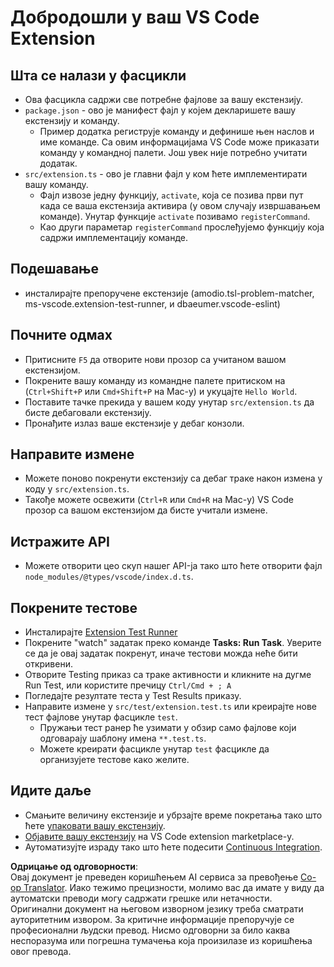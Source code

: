 <!--
CO_OP_TRANSLATOR_METADATA:
{
  "original_hash": "eae2c0ea18160a3e7a63ace7b53897d7",
  "translation_date": "2025-07-16T16:46:28+00:00",
  "source_file": "code/07.Lab/01/AIPC/extensions/phi3ext/vsc-extension-quickstart.md",
  "language_code": "sr"
}
-->
# Добродошли у ваш VS Code Extension

## Шта се налази у фасцикли

* Ова фасцикла садржи све потребне фајлове за вашу екстензију.
* `package.json` - ово је манифест фајл у којем декларишете вашу екстензију и команду.
  * Пример додатка региструје команду и дефинише њен наслов и име команде. Са овим информацијама VS Code може приказати команду у командној палети. Још увек није потребно учитати додатак.
* `src/extension.ts` - ово је главни фајл у ком ћете имплементирати вашу команду.
  * Фајл извозе једну функцију, `activate`, која се позива први пут када се ваша екстензија активира (у овом случају извршавањем команде). Унутар функције `activate` позивамо `registerCommand`.
  * Као други параметар `registerCommand` прослеђујемо функцију која садржи имплементацију команде.

## Подешавање

* инсталирајте препоручене екстензије (amodio.tsl-problem-matcher, ms-vscode.extension-test-runner, и dbaeumer.vscode-eslint)

## Почните одмах

* Притисните `F5` да отворите нови прозор са учитаном вашом екстензијом.
* Покрените вашу команду из командне палете притиском на (`Ctrl+Shift+P` или `Cmd+Shift+P` на Mac-у) и укуцајте `Hello World`.
* Поставите тачке прекида у вашем коду унутар `src/extension.ts` да бисте дебаговали екстензију.
* Пронађите излаз ваше екстензије у дебаг конзоли.

## Направите измене

* Можете поново покренути екстензију са дебаг траке након измена у коду у `src/extension.ts`.
* Такође можете освежити (`Ctrl+R` или `Cmd+R` на Mac-у) VS Code прозор са вашом екстензијом да бисте учитали измене.

## Истражите API

* Можете отворити цео скуп нашег API-ја тако што ћете отворити фајл `node_modules/@types/vscode/index.d.ts`.

## Покрените тестове

* Инсталирајте [Extension Test Runner](https://marketplace.visualstudio.com/items?itemName=ms-vscode.extension-test-runner)
* Покрените "watch" задатак преко команде **Tasks: Run Task**. Уверите се да је овај задатак покренут, иначе тестови можда неће бити откривени.
* Отворите Testing приказ са траке активности и кликните на дугме Run Test, или користите пречицу `Ctrl/Cmd + ; A`
* Погледајте резултате теста у Test Results приказу.
* Направите измене у `src/test/extension.test.ts` или креирајте нове тест фајлове унутар фасцикле `test`.
  * Пружањи тест ранер ће узимати у обзир само фајлове који одговарају шаблону имена `**.test.ts`.
  * Можете креирати фасцикле унутар `test` фасцикле да организујете тестове како желите.

## Идите даље

* Смањите величину екстензије и убрзајте време покретања тако што ћете [упаковати вашу екстензију](https://code.visualstudio.com/api/working-with-extensions/bundling-extension?WT.mc_id=aiml-137032-kinfeylo).
* [Објавите вашу екстензију](https://code.visualstudio.com/api/working-with-extensions/publishing-extension?WT.mc_id=aiml-137032-kinfeylo) на VS Code extension marketplace-у.
* Аутоматизујте израду тако што ћете подесити [Continuous Integration](https://code.visualstudio.com/api/working-with-extensions/continuous-integration?WT.mc_id=aiml-137032-kinfeylo).

**Одрицање од одговорности**:  
Овај документ је преведен коришћењем AI сервиса за превођење [Co-op Translator](https://github.com/Azure/co-op-translator). Иако тежимо прецизности, молимо вас да имате у виду да аутоматски преводи могу садржати грешке или нетачности. Оригинални документ на његовом изворном језику треба сматрати ауторитетним извором. За критичне информације препоручује се професионални људски превод. Нисмо одговорни за било каква неспоразума или погрешна тумачења која произилазе из коришћења овог превода.